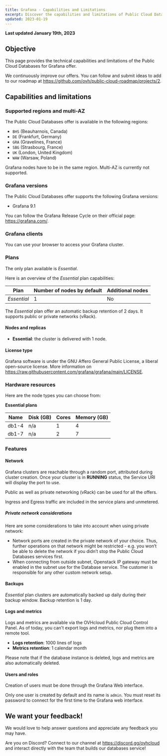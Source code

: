 ```yaml
---
title: Grafana - Capabilities and Limitations
excerpt: Discover the capabilities and limitations of Public Cloud Databases for Grafana
updated: 2023-01-19
---
```


**Last updated January 19th, 2023**

## Objective

This page provides the technical capabilities and limitations of the Public Cloud Databases for Grafana offer.

We continuously improve our offers. You can follow and submit ideas to add to our roadmap at <https://github.com/ovh/public-cloud-roadmap/projects/2>.

## Capabilities and limitations

### Supported regions and multi-AZ

The Public Cloud Databases offer is available in the following regions:

- `BHS` (Beauharnois, Canada)
- `DE` (Frankfurt, Germany)
- `GRA` (Gravelines, France)
- `SBG` (Strasbourg, France)
- `UK` (London, United Kingdom)
- `WAW` (Warsaw, Poland)

Grafana nodes have to be in the same region. Multi-AZ is currently not supported.

### Grafana versions

The Public Cloud Databases offer supports the following Grafana versions:

- Grafana 9.1

You can follow the Grafana Release Cycle on their official page: <https://grafana.com/>.

### Grafana clients

You can use your browser to access your Grafana cluster.

### Plans

The only plan available is *Essential*.

Here is an overview of the *Essential* plan capabilities:

| Plan         | Number of nodes by default | Additional nodes |
| ------------ | -------------------------- | ---------------- |
| *Essential*  | 1                          | No               |

The *Essential* plan offer an automatic backup retention of 2 days. It supports public or private networks (vRack).

#### Nodes and replicas

- **Essential**: the cluster is delivered with 1 node.

#### License type

Grafana software is under the GNU Affero General Public License, a liberal open-source license.
More information on <https://raw.githubusercontent.com/grafana/grafana/main/LICENSE>.

### Hardware resources

Here are the node types you can choose from:

**Essential plans**

| Name    | Disk (GB) | Cores | Memory (GB) |
| ------- | --------- | ----- | ----------- |
| db1-4   | n/a       | 1     | 4           |
| db1-7   | n/a       | 2     | 7           |

### Features
#### Network
Grafana clusters are reachable through a random port, attributed during cluster creation. Once your cluster is in **RUNNING** status, the Service URI will display the port to use.

Public as well as private networking (vRack) can be used for all the offers.

Ingress and Egress traffic are included in the service plans and unmetered.

##### Private network considerations
Here are some considerations to take into account when using private network:

- Network ports are created in the private network of your choice. Thus, further operations on that network might be restricted - e.g. you won’t be able to delete the network if you didn’t stop the Public Cloud Databases services first.
- When connecting from outside subnet, Openstack IP gateway must be enabled in the subnet use for the Database service. The customer is responsible for any other custom network setup.

#### Backups

*Essential* plan clusters are automatically backed up daily during their backup window. Backup retention is 1 day.

#### Logs and metrics

Logs and metrics are available via the OVHcloud Public Cloud Control Panel.
As of today, you can't export logs and metrics, nor plug them into a remote tool.

- **Logs retention**: 1000 lines of logs
- **Metrics retention**: 1 calendar month

Please note that if the database instance is deleted, logs and metrics are also automatically deleted.

#### Users and roles

Creation of users must be done through the Grafana Web interface.

Only one user is created by default and its name is `admin`. You must reset its password to connect for the first time to the Grafana web interface.

## We want your feedback!

We would love to help answer questions and appreciate any feedback you may have.

Are you on Discord? Connect to our channel at <https://discord.gg/ovhcloud> and interact directly with the team that builds our databases service!
